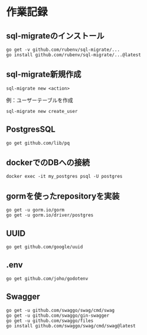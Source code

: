 # 作業記録

## sql-migrateのインストール

```shell
go get -v github.com/rubenv/sql-migrate/...
go install github.com/rubenv/sql-migrate/...@latest
```

## sql-migrate新規作成

```shell
sql-migrate new <action>
```

例：ユーザーテーブルを作成
```shell
sql-migrate new create_user
```

## PostgresSQL
```shell
go get github.com/lib/pq
```

## dockerでのDBへの接続
```shell
docker exec -it my_postgres psql -U postgres
```

## gormを使ったrepositoryを実装
```shell
go get -u gorm.io/gorm
go get -u gorm.io/driver/postgres
```

## UUID
```shell
go get github.com/google/uuid
```

## .env
```shell
go get github.com/joho/godotenv
```

## Swagger
```shell
go get -u github.com/swaggo/swag/cmd/swag
go get -u github.com/swaggo/gin-swagger
go get -u github.com/swaggo/files
go install github.com/swaggo/swag/cmd/swag@latest
```